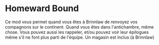 # Homeward Bound

Ce mod vous permet quand vous êtes à Brinnlaw de renvoyez vos compagnons sur le continent. Quand vous êtes dans l'antichambre, même chose. Vous pouvez aussi les rappeler, et/ou pouvez voir leur épilogues même s'il ne font plus parti de l'équipe. Un magasin est inclus (à Brinnlaw)
